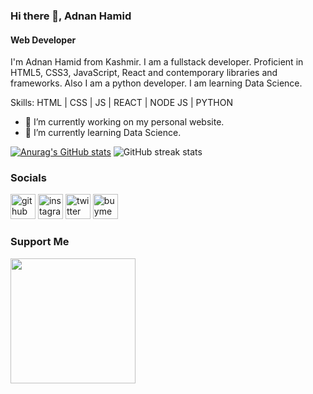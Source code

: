 ### Hi there 👋, Adnan Hamid
#### Web Developer
I'm Adnan Hamid from Kashmir. I am a fullstack developer. Proficient in HTML5, CSS3, JavaScript, React and contemporary libraries and frameworks. Also I am a python developer. I am learning Data Science.

Skills:  HTML | CSS | JS | REACT | NODE JS | PYTHON

- 🔭 I’m currently working on my personal website. 
- 🌱 I’m currently learning Data Science.




[![Anurag's GitHub stats](https://github-readme-stats.vercel.app/api?username=Adnan-Hamid-Beigh)](https://github.com/anuraghazra/github-readme-stats)
![GitHub streak stats](https://streak-stats.demolab.com/?user=Adnan-Hamid-Beigh)  


### Socials

[<img src='https://cdn.jsdelivr.net/npm/simple-icons@3.0.1/icons/github.svg' alt='github' height='40'>](https://github.com/Adnan-Hamid-Beigh)  [<img src='https://cdn.jsdelivr.net/npm/simple-icons@3.0.1/icons/instagram.svg' alt='instagram' height='40'>](https://www.instagram.com/divine_adnan/)  [<img src='https://cdn.jsdelivr.net/npm/simple-icons@3.0.1/icons/twitter.svg' alt='twitter' height='40'>](https://twitter.com/divine_adnan)  [<img src='https://cdn.jsdelivr.net/npm/simple-icons@3.0.1/icons/buymeacoffee.svg' alt='buymeacoffee' height='40'>](https://www.buymeacoffee.com/adnanhamid)
### Support Me
<a href="https://www.buymeacoffee.com/adnanhamid"><img src="https://cdn.buymeacoffee.com/buttons/v2/default-yellow.png" width="200" /></a>
